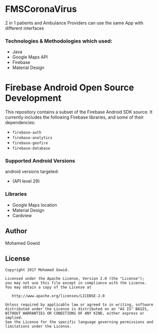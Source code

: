 # FMSCoronaVirus

2 in 1  patients and Ambulance Providers can use the same App with different interfaces


### Technologies & Methodologies which used:

- Java
- Google Maps API
- Firebase
- Material Design


# Firebase Android Open Source Development

This repository contains a subset of the Firebase Android SDK source. It
currently includes the following Firebase libraries, and some of their
dependencies:

  * `firebase-auth`
  * `firebase-analytics`
  * `firebase-geofire`
  * `firebase-database`
  


### Supported Android Versions

android versions targeted:

- (API level 29)


### Libraries

- Google Maps location
- Material Design
- Cardview


## Author
Mohamed Gowid

License
--------


    Copyright 2017 Mohamed Gowid.

    Licensed under the Apache License, Version 2.0 (the "License");
    you may not use this file except in compliance with the License.
    You may obtain a copy of the License at

       http://www.apache.org/licenses/LICENSE-2.0

    Unless required by applicable law or agreed to in writing, software
    distributed under the License is distributed on an "AS IS" BASIS,
    WITHOUT WARRANTIES OR CONDITIONS OF ANY KIND, either express or implied.
    See the License for the specific language governing permissions and
    limitations under the License.
